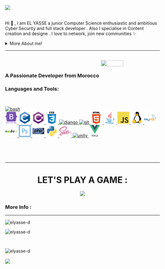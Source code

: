 <img src="https://github.com/amandewatnitrr/amandewatnitrr/blob/main/header_.png?raw=true">
<br>
<br>
<p>
Hi 👋 , I am EL YASSE a junior Computer Science enthusiastic and ambitious Cyber Security and full stack developer . Also I specialise in Content creation and designe . I love to network, join new communities  ✨
</p>
<details close>
<summary>More About me!</summary>
<br>
- 👨‍💻 All of my projects Repositoireis are available at <a href="https://github.com/elyasse-d/">elyasse-d</a>
<br><br>
- 🧑 You Can Find me on <a href="https://linkedin.com/in/el-yasse-d" target="blank"><img align="center" src="https://raw.githubusercontent.com/rahuldkjain/github-profile-readme-generator/master/src/images/icons/Social/linked-in-alt.svg" alt="el-yasse-d" height="30" width="40" /></a>
<br><br>
- 🧑 You Can Find me on <a href="https://www.leetcode.com/elyasse-d" target="blank"><img align="center" src="https://raw.githubusercontent.com/rahuldkjain/github-profile-readme-generator/master/src/images/icons/Social/leet-code.svg" alt="elyasse-d" height="30" width="40" /></a> 
<br><br>
- 🔭 I’m currently working on <a href="<img height=65px src="https://git-scm.com/images/logos/downloads/Git-Logo-2Color.png"> <img height=20px src="https://git-scm.com/images/logos/downloads/Git-Logo-2Color.png"> </a>
</details>
<hr>
<br>
<div style="display:inline-block;">
<div >
<img align="right" width="38%" height="18%" src="https://i.imgur.com/EtHU2Lr.jpg">
<br>
<h3 align="left">A Passionate Developer from Morocco</h3>

<h3 align="left">Languages and Tools:</h3>
<br>
<p align="left"> 
<a href="https://www.gnu.org/software/bash/" target="_blank" rel="noreferrer"> 
<img src="https://www.vectorlogo.zone/logos/gnu_bash/gnu_bash-icon.svg" alt="bash" width="40" height="40"/> </a> 
<a href="https://getbootstrap.com" target="_blank" rel="noreferrer"><br> 
<img src="https://raw.githubusercontent.com/devicons/devicon/master/icons/bootstrap/bootstrap-plain-wordmark.svg" alt="bootstrap" width="40" height="40"/> </a>
<a href="https://www.cprogramming.com/" target="_blank" rel="noreferrer"> 
<img src="https://raw.githubusercontent.com/devicons/devicon/master/icons/c/c-original.svg" alt="c" width="40" height="40"/> </a> 
<a href="https://www.w3schools.com/cs/" target="_blank" rel="noreferrer"> 
<img src="https://raw.githubusercontent.com/devicons/devicon/master/icons/csharp/csharp-original.svg" alt="csharp" width="40" height="40"/> </a> 
<a href="https://www.w3schools.com/css/" target="_blank" rel="noreferrer"> 
<img src="https://raw.githubusercontent.com/devicons/devicon/master/icons/css3/css3-original-wordmark.svg" alt="css3" width="40" height="40"/> </a> 
<a href="https://www.djangoproject.com/" target="_blank" rel="noreferrer"> 
<img src="https://cdn.worldvectorlogo.com/logos/django.svg" alt="django" width="40" height="40"/> </a> 
<a href="https://git-scm.com/" target="_blank" rel="noreferrer"> 
<img src="https://www.vectorlogo.zone/logos/git-scm/git-scm-icon.svg" alt="git" width="40" height="40"/> </a> 
<a href="https://www.w3.org/html/" target="_blank" rel="noreferrer"> 
<img src="https://raw.githubusercontent.com/devicons/devicon/master/icons/html5/html5-original-wordmark.svg" alt="html5" width="40" height="40"/> </a> 
<a href="https://www.java.com" target="_blank" rel="noreferrer"> 
<img src="https://raw.githubusercontent.com/devicons/devicon/master/icons/java/java-original.svg" alt="java" width="40" height="40"/> </a> 
<a href="https://developer.mozilla.org/en-US/docs/Web/JavaScript" target="_blank" rel="noreferrer"> 
<img src="https://raw.githubusercontent.com/devicons/devicon/master/icons/javascript/javascript-original.svg" alt="javascript" width="40" height="40"/> </a> 
<a href="https://www.linux.org/" target="_blank" rel="noreferrer">
<img src="https://raw.githubusercontent.com/devicons/devicon/master/icons/linux/linux-original.svg" alt="linux" width="40" height="40"/> </a> 
<a href="https://www.mysql.com/" target="_blank" rel="noreferrer"> 
<img src="https://raw.githubusercontent.com/devicons/devicon/master/icons/mysql/mysql-original-wordmark.svg" alt="mysql" width="40" height="40"/> </a>
<a href="https://nodejs.org" target="_blank" rel="noreferrer">
<img src="https://raw.githubusercontent.com/devicons/devicon/master/icons/nodejs/nodejs-original-wordmark.svg" alt="nodejs" width="40" height="40"/> </a> 
<a href="https://www.photoshop.com/en" target="_blank" rel="noreferrer"> 
<img src="https://raw.githubusercontent.com/devicons/devicon/master/icons/photoshop/photoshop-line.svg" alt="photoshop" width="40" height="40"/> </a>
<a href="https://www.php.net" target="_blank" rel="noreferrer"> 
<img src="https://raw.githubusercontent.com/devicons/devicon/master/icons/php/php-original.svg" alt="php" width="40" height="40"/> </a> 
<a href="https://www.python.org" target="_blank" rel="noreferrer"> 
<img src="https://raw.githubusercontent.com/devicons/devicon/master/icons/python/python-original.svg" alt="python" width="40" height="40"/> </a> 
<a href="https://sass-lang.com" target="_blank" rel="noreferrer"> 
<img src="https://raw.githubusercontent.com/devicons/devicon/master/icons/sass/sass-original.svg" alt="sass" width="40" height="40"/> </a> 
<a href="https://unity.com/" target="_blank" rel="noreferrer"> 
<img src="https://www.vectorlogo.zone/logos/unity3d/unity3d-icon.svg" alt="unity" width="40" height="40"/> </a> 
<a href="https://vuejs.org/" target="_blank" rel="noreferrer">
<img src="https://raw.githubusercontent.com/devicons/devicon/master/icons/vuejs/vuejs-original-wordmark.svg" alt="vuejs" width="40" height="40"/> </a><br><br>
 </p>
 <br><br>
 <div style="width:100%;margin: auto;">
<hr>

<h1 align="center">LET'S PLAY A GAME :</h1>
<p align="center">
  <a href="https://lichess.org/@/NomadII">
    <img src="https://andyruwruw.vercel.app/api/chess-games">
  </a>
</p>
</div>
</div >
<h3 align="left;width:100%;">More Info :</h3>
<hr>
 <div style="display:block;">

<p align="left"><img align="left" src="https://github-readme-stats.vercel.app/api/top-langs?username=elyasse-d&theme=gruvbox&layout=compact&hide_border=true" alt="elyasse-d" /></p>
<br>

<p align="left">&nbsp;<img align="left" src="https://github-readme-stats.vercel.app/api?username=elyasse-d&theme=gruvbox&layout=compact&hide_border=true" alt="elyasse-d" /></p>
<br>
<p align="left"><img align="left" src="https://github-readme-streak-stats.herokuapp.com/?user=elyasse-d&&theme=gruvbox&layout=compact&hide_border=true" alt="elyasse-d" /></p>
</div>
</div>
<br>
<br>

<img  src="https://raw.githubusercontent.com/Trilokia/Trilokia/379277808c61ef204768a61bbc5d25bc7798ccf1/bottom_header.svg" />